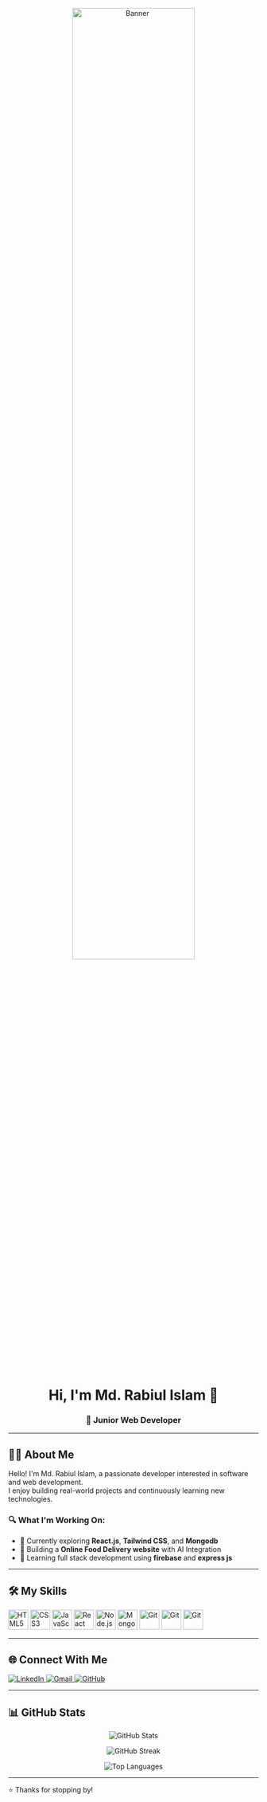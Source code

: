 <!-- Banner Image -->
<!-- Banner Image (Resized & Centered) -->
<p align="center">
<img src="https://avatars.githubusercontent.com/u/173906566?s=400&u=27ca4ac73a3e89acf6a9bd0f5d1a3059474d2cab&v=4" alt="Banner" width="70%" />
</p>

<!-- Name and Designation -->
<h1 align="center">Hi, I'm Md. Rabiul Islam 👋</h1>
<h3 align="center">🚀 Junior Web Developer </h3>

---

## 🧑‍💻 About Me

Hello! I'm Md. Rabiul Islam, a passionate developer interested in software and web development.  
I enjoy building real-world projects and continuously learning new technologies.

### 🔍 What I'm Working On:
- 🌱 Currently exploring **React.js**, **Tailwind CSS**, and **Mongodb**
- 🧳 Building a **Online Food Delivery website** with AI Integration
- 🤖 Learning full stack development using **firebase** and **express js**

---

## 🛠️ My Skills

<p align="left">
  <img src="https://cdn.jsdelivr.net/gh/devicons/devicon/icons/html5/html5-original.svg" alt="HTML5" width="40" height="40"/>
  <img src="https://cdn.jsdelivr.net/gh/devicons/devicon/icons/css3/css3-original.svg" alt="CSS3" width="40" height="40"/>
  <img src="https://cdn.jsdelivr.net/gh/devicons/devicon/icons/javascript/javascript-original.svg" alt="JavaScript" width="40" height="40"/>
  <img src="https://cdn.jsdelivr.net/gh/devicons/devicon/icons/react/react-original.svg" alt="React" width="40" height="40"/>  
  <img src="https://cdn.jsdelivr.net/gh/devicons/devicon/icons/nodejs/nodejs-original.svg" alt="Node.js" width="40" height="40"/>
  <img src="https://cdn.jsdelivr.net/gh/devicons/devicon/icons/mongodb/mongodb-original.svg" alt="MongoDB" width="40" height="40"/>
  <img src="https://cdn.jsdelivr.net/gh/devicons/devicon/icons/git/git-original.svg" alt="Git" width="40" height="40"/>
  <img src="https://img.daisyui.com/images/daisyui/mark-static.svg" alt="Git" width="40" height="40"/>
  <img src="https://tailwindcss.com/_next/static/media/tailwindcss-mark.d52e9897.svg" alt="Git" width="40" height="40"/>
 
</p>

---

## 🌐 Connect With Me

<p align="left">
  <a href="https://www.linkedin.com/in/md-rabiul-islam-13904b331/" target="_blank">
    <img src="https://img.shields.io/badge/LinkedIn-%230077B5.svg?&style=for-the-badge&logo=linkedin&logoColor=white" alt="LinkedIn" />
  </a>
  <a href="mailto:mdrabiul.asia@gmail.com">
    <img src="https://img.shields.io/badge/Email-D14836?style=for-the-badge&logo=gmail&logoColor=white" alt="Gmail" />
  </a>
  <a href="https://github.com/rabiul3000">
    <img src="https://img.shields.io/badge/GitHub-181717?style=for-the-badge&logo=github&logoColor=white" alt="GitHub" />
  </a>
</p>

---

## 📊 GitHub Stats

<p align="center">
  <img src="https://github-readme-stats.vercel.app/api?username=rabiul3000&show_icons=true&theme=tokyonight" alt="GitHub Stats" />
</p>

<p align="center">
  <img src="https://github-readme-streak-stats.herokuapp.com/?user=rabiul3000&theme=tokyonight" alt="GitHub Streak" />
</p>

<p align="center">
  <img src="https://github-readme-stats.vercel.app/api/top-langs/?username=rabiul3000&layout=compact&theme=tokyonight" alt="Top Languages" />
</p>

---

⭐️ Thanks for stopping by!
